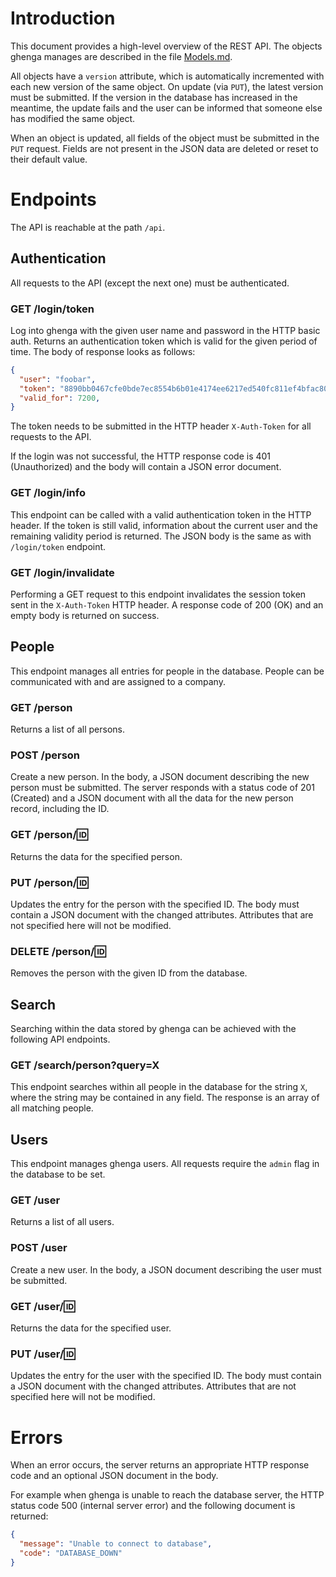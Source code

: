 # Introduction

This document provides a high-level overview of the REST API. The objects
ghenga manages are described in the file [Models.md](Models.md).

All objects have a `version` attribute, which is automatically incremented with
each new version of the same object. On update (via `PUT`), the latest version
must be submitted. If the version in the database has increased in the
meantime, the update fails and the user can be informed that someone else has
modified the same object.

When an object is updated, all fields of the object must be submitted in the
`PUT` request. Fields are not present in the JSON data are deleted or reset to
their default value.

# Endpoints

The API is reachable at the path `/api`.

## Authentication

All requests to the API (except the next one) must be authenticated.

### GET /login/token

Log into ghenga with the given user name and password in the HTTP basic auth.
Returns an authentication token which is valid for the given period of time.
The body of response looks as follows:

```json
{
  "user": "foobar",
  "token": "8890bb0467cfe0bde7ec8554b6b01e4174ee6217ed540fc811ef4bfac80c082e",
  "valid_for": 7200,
}
```

The token needs to be submitted in the HTTP header `X-Auth-Token` for all
requests to the API.

If the login was not successful, the HTTP response code is 401 (Unauthorized)
and the body will contain a JSON error document.

### GET /login/info

This endpoint can be called with a valid authentication token in the HTTP
header. If the token is still valid, information about the current user and the
remaining validity period is returned. The JSON body is the same as with
`/login/token` endpoint.

### GET /login/invalidate

Performing a GET request to this endpoint invalidates the session token sent in
the `X-Auth-Token` HTTP header. A response code of 200 (OK) and an empty body
is returned on success.

## People

This endpoint manages all entries for people in the database. People can be
communicated with and are assigned to a company.

### GET /person

Returns a list of all persons.

### POST /person

Create a new person. In the body, a JSON document describing the new person
must be submitted. The server responds with a status code of 201 (Created) and
a JSON document with all the data for the new person record, including the ID.

### GET /person/:id:

Returns the data for the specified person.

### PUT /person/:id:

Updates the entry for the person with the specified ID. The body must contain a
JSON document with the changed attributes. Attributes that are not specified
here will not be modified.

### DELETE /person/:id:

Removes the person with the given ID from the database.

## Search

Searching within the data stored by ghenga can be achieved with the following
API endpoints.

### GET /search/person?query=X

This endpoint searches within all people in the database for the string `X`,
where the string may be contained in any field. The response is an array of all
matching people.

## Users

This endpoint manages ghenga users. All requests require the `admin` flag in
the database to be set.

### GET /user

Returns a list of all users.

### POST /user

Create a new user. In the body, a JSON document describing the user
must be submitted.

### GET /user/:id:

Returns the data for the specified user.

### PUT /user/:id:

Updates the entry for the user with the specified ID. The body must contain a
JSON document with the changed attributes. Attributes that are not specified
here will not be modified.

# Errors

When an error occurs, the server returns an appropriate HTTP response code and
an optional JSON document in the body.

For example when ghenga is unable to reach the database server, the HTTP status
code 500 (internal server error) and the following document is returned:

```json
{
  "message": "Unable to connect to database",
  "code": "DATABASE_DOWN"
}
```
